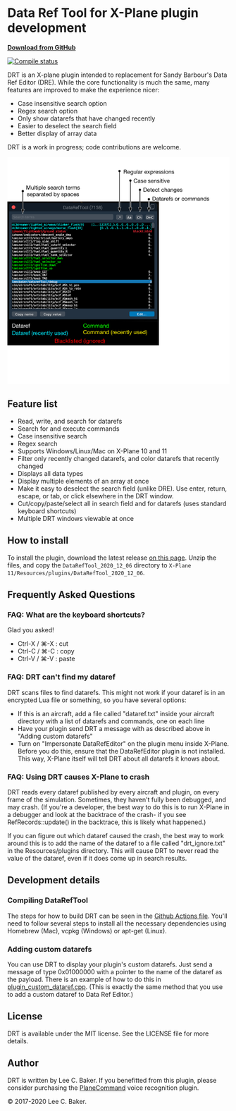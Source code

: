 # Data Ref Tool for X-Plane plugin development

**[Download from GitHub](https://github.com/leecbaker/datareftool/releases)**

[![Compile status](https://github.com/leecbaker/datareftool/workflows/Compile/badge.svg)](https://github.com/leecbaker/datareftool/actions)

DRT is an X-plane plugin intended to replacement for Sandy Barbour's Data Ref Editor (DRE). While the core functionality is much the same, many features are improved to make the experience nicer:

* Case insensitive search option
* Regex search option
* Only show datarefs that have changed recently
* Easier to deselect the search field
* Better display of array data

DRT is a work in progress; code contributions are welcome.

![Screenshot of data ref tool](doc/datareftool.png)

## Feature list

* Read, write, and search for datarefs
* Search for and execute commands
* Case insensitive search
* Regex search
* Supports Windows/Linux/Mac on X-Plane 10 and 11
* Filter only recently changed datarefs, and color datarefs that recently changed
* Displays all data types
* Display multiple elements of an array at once
* Make it easy to deselect the search field (unlike DRE). Use enter, return, escape, or tab, or click elsewhere in the DRT window.
* Cut/copy/paste/select all in search field and for datarefs (uses standard keyboard shortcuts)
* Multiple DRT windows viewable at once

## How to install

To install the plugin, download the latest release [on this page](https://github.com/leecbaker/datareftool/releases). Unzip the files, and copy the `DataRefTool_2020_12_06` directory to `X-Plane 11/Resources/plugins/DataRefTool_2020_12_06`.

## Frequently Asked Questions

### FAQ: What are the keyboard shortcuts?

Glad you asked!

* Ctrl-X / &#8984;-X : cut
* Ctrl-C / &#8984;-C : copy
* Ctrl-V / &#8984;-V : paste

### FAQ: DRT can't find my dataref

DRT scans files to find datarefs. This might not work if your dataref is in an encrypted Lua file or something, so you have several options:

* If this is an aircraft, add a file called "dataref.txt" inside your aircraft directory with a list of datarefs and commands, one on each line
* Have your plugin send DRT a message with as described above in "Adding custom datarefs"
* Turn on "Impersonate DataRefEditor" on the plugin menu inside X-Plane. Before you do this, ensure that the DataRefEditor plugin is not installed. This way, X-Plane itself will tell DRT about all datarefs it knows about.

### FAQ: Using DRT causes X-Plane to crash

DRT reads every dataref published by every aircraft and plugin, on every frame of the simulation. Sometimes, they haven't fully been debugged, and may crash. (If you're a developer, the best way to do this is to run X-Plane in a debugger and look at the backtrace of the crash- if you see RefRecords::update() in the backtrace, this is likely what happened.)

If you can figure out which dataref caused the crash, the best way to work around this is to add the name of the dataref to a file called "drt_ignore.txt" in the Resources/plugins directory. This will cause DRT to never read the value of the dataref, even if it does come up in search results.

## Development details

### Compiling DataRefTool

The steps for how to build DRT can be seen in the [Github Actions file](.github/workflows/build.yml). You'll need to follow several steps to install all the necessary dependencies using Homebrew (Mac), vcpkg (Windows) or apt-get (Linux).

### Adding custom datarefs

You can use DRT to display your plugin's custom datarefs. Just send a message of type 0x01000000 with a pointer to the name of the dataref as the payload. There is an example of how to do this in [plugin_custom_dataref.cpp](src/plugin_custom_dataref.cpp). (This is exactly the same method that you use to add a custom dataref to Data Ref Editor.)

## License

DRT is available under the MIT license. See the LICENSE file for more details.

## Author

DRT is written by Lee C. Baker. If you benefitted from this plugin, please consider purchasing the [PlaneCommand](https://planecommand.com) voice recognition plugin.

&copy; 2017-2020 Lee C. Baker.
